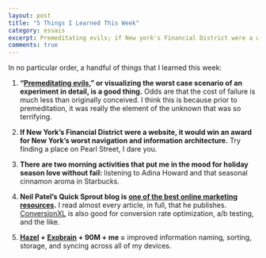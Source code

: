```yaml
---
layout: post
title: "5 Things I Learned This Week"
category: essais
excerpt: Premeditating evils; if New york's Financial District were a website; Hazel + Exobrain + 90M + Me...
comments: true
---
```


In no particular order, a handful of things that I learned this week:

1.  **“[Premeditating evils](http://online.wsj.com/article/SB10001424127887324705104578147333270637790.html),” or visualizing the worst case scenario of an experiment in detail, is a good thing.** Odds are that the cost of failure is much less than originally conceived. I think this is because prior to premeditation, it was really the element of the unknown that was so terrifying.

2.  **If New York’s Financial District were a website, it would win an award for New York’s worst navigation and information architecture.** Try finding a place on Pearl Street, I dare you.

3.  **There are two morning activities that put me in the mood for holiday season love without fail:** listening to Adina Howard and that seasonal cinnamon aroma in Starbucks.

4.  **Neil Patel’s Quick Sprout blog is [one of the best online marketing resources](http://www.quicksprout.com/).** I read almost every article, in full, that he publishes. [ConversionXL](http://www.conversionxl.com) is also good for conversion rate optimization, a/b testing, and the like.

5.  **[Hazel](http://www.noodlesoft.com/hazel.php) + [Exobrain](https://www.exobrain.co) + 90M + me =** improved information naming, sorting, storage, and syncing across all of my devices.

<a href="https://plus.google.com/+VincentBarr0?rel=author"></a>
